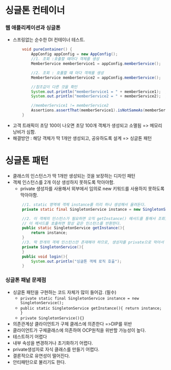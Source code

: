 # 싱글톤 컨테이너
### 웹 애플리케이션과 싱글톤
- 스프링없는 순수한 DI 컨테이너 테스트.
    ```java
        void pureContainer() {
            AppConfig appConfig = new AppConfig();
            //1. 조회 :호출할 때마다 객체를 생성
            MemberService memberService1 = appConfig.memberService();

            //2. 조회 : 호풀할 떄 마다 객체를 생성
            MemberService memberService2 = appConfig.memberService();

            //참조값이 다른 것을 확인
            System.out.println("memberService1 = " + memberService1);  //memberService1 = hello.core.member.MemberServiceImpl@28dcca0c
            System.out.println("memberService2 = " + memberService2);  //memberService2 = hello.core.member.MemberServiceImpl@65987993

            //memberService1 != memberService2
            Assertions.assertThat(memberService1).isNotSameAs(memberService2);
        }
    ```
- 고객 트래픽이 초당 100이 나오면 초당 100개 객체가 생성되고 소멸됨 => 메모리 낭비가 심함.
- 해결방안 : 해당 객체가 딱 1개만 생성되고, 공유하도록 설계 => 싱글톤 패턴

# 싱글톤 패턴
- 클래스의 인스턴스가 딱 1개만 생성되는 것을 보장하는 디자인 패턴
- 객체 인스턴스를 2개 이상 생성하지 못하도록 막아야함.
    - private 생성자를 사용해서 외부에서 임의로 new 키워드를 사용하지 못하도록 막아야함.
    ```java
        //1. static 영역에 객체 instance를 미리 하나 생성해서 올려둔다.
        private static final SingletonService instance = new SingletonService();

        //2. 이 객체의 인스턴스가 필요하면 오직 getInstance() 메서드를 통해서 조회할 수 있다. 
        // 이 메서드를 호출하면 항상 같은 인스턴스를 반환한다.
        public static SingletonService getInstance(){
            return instance;
        }
        //3. 딱 한개의 객체 인스턴스만 존재해야 하므로, 생성자를 private으로 막아서 혹시라도 외부에서 new 키워드로 객체 인스턴스가 생성되는 것을 막는다.
        private SingletonService(){
        }
        public void login(){
            System.out.println("싱글톤 객체 로직 호출");
        }
    ```
### 싱글톤 패넡 문제점
- 싱글톤 패턴을 구현하는 코드 자체가 많이 들어감. (필수)
    - `private static final SingletonService instance = new SingletonService();`
    - `public static SingletonService getInstance(){ return instance; }`
    - `private SingletonService(){} `
- 의존관계상 클라이언트가 구체 클레스에 의존한다 =>DIP를 위반
- 클라이언트가 구체클래스에 의존하여 OCP원칙을 위반할 가능성이 높다.
- 테스트하기 어렵다
- 내부 속성을 변경하거나 초기화하기 어렵다.
- private생성자로 자식 클래스를 만들기 어렵다.
- 결론적으로 유연성이 떨어진다.
- 안티패턴으로 불리기도 한다.
